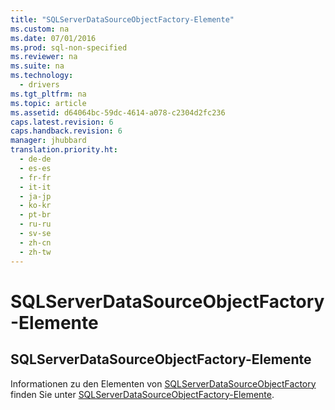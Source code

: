 ```yaml
---
title: "SQLServerDataSourceObjectFactory-Elemente"
ms.custom: na
ms.date: 07/01/2016
ms.prod: sql-non-specified
ms.reviewer: na
ms.suite: na
ms.technology: 
  - drivers
ms.tgt_pltfrm: na
ms.topic: article
ms.assetid: d64064bc-59dc-4614-a078-c2304d2fc236
caps.latest.revision: 6
caps.handback.revision: 6
manager: jhubbard
translation.priority.ht: 
  - de-de
  - es-es
  - fr-fr
  - it-it
  - ja-jp
  - ko-kr
  - pt-br
  - ru-ru
  - sv-se
  - zh-cn
  - zh-tw
---
```

# SQLServerDataSourceObjectFactory-Elemente
    
## SQLServerDataSourceObjectFactory\-Elemente  
 Informationen zu den Elementen von [SQLServerDataSourceObjectFactory](../content/SQLServerDataSourceObjectFactory-Class.md) finden Sie unter [SQLServerDataSourceObjectFactory-Elemente](../content/SQLServerDataSourceObjectFactory-Members.md).  
  
  